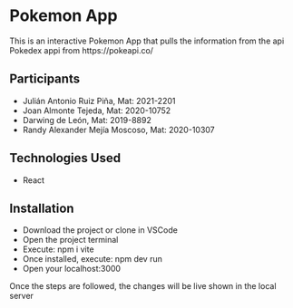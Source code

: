 <h1>Pokemon App</h1>
<p>This is an interactive Pokemon App that pulls the information from the api Pokedex appi from https://pokeapi.co/</p>

<h2>Participants</h2>
<ul>
	<li>Julián Antonio Ruiz Piña, Mat: 2021-2201</li>
	<li>Joan Almonte Tejeda, Mat: 2020-10752</li>
	<li>Darwing de León, Mat: 2019-8892</li>
	<li>Randy Alexander Mejía Moscoso, Mat: 2020-10307</li>
</ul>

<h2>Technologies Used</h2>
<ul>
	<li>React</li>
</ul>

<h2>Installation</h2>
<ul>
<li>Download the project or clone in VSCode</li>
<li>Open the project terminal</li>
<li>Execute: npm i vite</li>
<li>Once installed, execute: npm dev run</li>
<li>Open your localhost:3000</li>
</ul>
<p>Once the steps are followed, the changes will be live shown in the local server</p>
